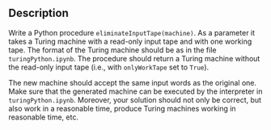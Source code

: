 ## Description

Write a Python procedure `eliminateInputTape(machine)`. As a parameter it takes a Turing machine with a read-only input tape and with one working tape. The format of the Turing machine should be as in the file `turingPython.ipynb`.
The procedure should return a Turing machine without the read-only input tape (i.e., with `onlyWorkTape` set to `True`).

The new machine should accept the same input words as the original one. Make sure that the generated machine can be executed by the interpreter in `turingPython.ipynb`. Moreover, your solution should not only be correct, but also work in a reasonable time, produce Turing machines working in reasonable time, etc.
